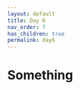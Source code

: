 ```yaml
---
layout: default
title: Day 6
nav_order: 7
has_children: true
permalink: day6
---
```


# Something


